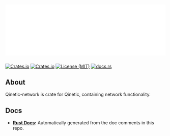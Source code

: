 # [![Qinetic](../../assets/qinetic_logo.png)](https://github.com/vl-mr-freeman/qinetic)

[![Crates.io](https://img.shields.io/crates/v/qinetic_network.svg)](https://crates.io/crates/qinetic_network)
[![Crates.io](https://img.shields.io/crates/d/qinetic_network.svg)](https://crates.io/crates/qinetic_network)
[![License (MIT)](https://img.shields.io/crates/l/qinetic_network.svg)](https://github.com/vl-mr-freeman/qinetic/blob/master/crates/qinetic_network/LICENSE)
[![docs.rs](https://img.shields.io/badge/docs-website-blue)](https://docs.rs/qinetic_network)

## About
Qinetic-network is crate for Qinetic, containing network functionality.

## Docs
* **[Rust Docs](https://docs.rs/qinetic_network):** Automatically generated from the doc comments in this repo.
